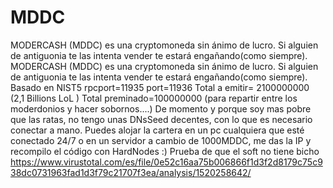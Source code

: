 # MDDC
MODERCASH (MDDC) es una cryptomoneda sin ánimo de lucro. Si alguien de antiguonia te las intenta vender te estará engañando(como siempre).
MODERCASH (MDDC) es una cryptomoneda sin ánimo de lucro. Si alguien de antiguonia te las intenta vender te estará engañando(como siempre).
Basado en NIST5
rpcport=11935
port=11936
Total a emitir= 2100000000 (2,1 Billions LoL )
Total preminado=100000000 (para repartir entre los moderdonios y hacer sobornos....)
De momento y porque soy mas pobre que las ratas, no tengo unas DNsSeed decentes, con lo que es necesario conectar a mano. 
Puedes alojar la cartera en un pc cualquiera que esté conectado 24/7 o en un servidor a cambio de 1000MDDC, me das la IP y recompilo el código con HardNodes :)
Prueba de que el soft no tiene bicho
https://www.virustotal.com/es/file/0e52c16aa75b006866f1d3f2d8179c75c938dc0731963fad1d3f79c21707f3ea/analysis/1520258642/
